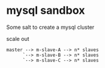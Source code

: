mysql sandbox
=============


Some salt to create a mysql cluster


scale out

    master --> m-slave-A --> n* slaves
          `--> m-slave-B --> n* slaves
          `--> m-slave-C --> n* slaves
